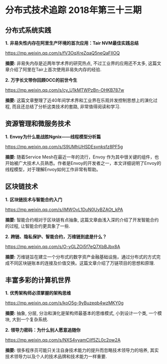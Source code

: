 # 分布式技术追踪 2018年第三十三期

## 分布式系统实践
**1.** **非易失性内存在阿里生产环境的首次应用：Tair NVM最佳实践总结**

https://mp.weixin.qq.com/s/fV3OqXreZqaQ5neQaFIlOQ

**摘要:** 非易失内存是近两年学术界的研究热点, 不过工业界的应用还不太多, 这篇文章介绍了阿里在Tair上首次使用非易失内存的经验.

**2.** **万字长文带你回顾OCC的前世今生**

https://mp.weixin.qq.com/s/cy_U1kMTWPzBn-OHKB787w

**摘要:** 这篇文章整理了近40年间学术界和工业界在乐观并发控制思想上的演化过程, 而且还总结了分析这类技术的套路, 非常值得阅读和学习.

## 资源管理和微服务技术
**1.** **Envoy为什么能战胜Ngnix——线程模型分析篇**

https://mp.weixin.qq.com/s/S9UMhUHSDEsvnksfz8PF5g

**摘要:** 随着Service Mesh在最近一年的流行，Envoy 作为其中很关键的组件，也开始被广大技术人员熟悉。作者是Envoy的开发者之一，本文详细说明了Envoy的线程模型，对于理解Envoy如何工作非常有帮助。

## 区块链技术
**1.** **区块链技术与智能合约入门**

https://mp.weixin.qq.com/s/iMWOvL1DuN0UyBZAOt_kPA

**摘要:** 智能合约相对于区块链有点抽象, 这篇文章由浅入深的介绍了开发智能合约的过程, 让智能合约更具象了一些.

**2.** **跨链、隐私保护、智能合约，万维链到底是什么？**

https://mp.weixin.qq.com/s/O-yGLZOi5f7eQ7XbBJbx8A

**摘要:** 万维链旨在建立一个分布式的数字资产金融基础设施，通过分布式的方式完成不同区块链账本的连接及价值交换。这篇文章介绍了万链项目的思想和原理.

## 丰富多彩的计算机世界
**1.** **优秀架构师必须掌握的架构思维**

https://mp.weixin.qq.com/s/koO5g-9yBuzeqb4wzMKY0g

**摘要:** 抽象, 分层, 分治和演化是架构师最基本的思维模式, 小到设计一个类, 一个模块, 大到一个复杂系统.

**2.** **领导力密码：为什么别人愿意追随你**

https://mp.weixin.qq.com/s/NXS4vyamCilf5ZL0c2ow2A

**摘要:** 很多程序员可能只关注自身技术能力的提升而忽略技术领导力的培养, 其实技术领导力以及个人的技术品牌和技术能力一样重要.
